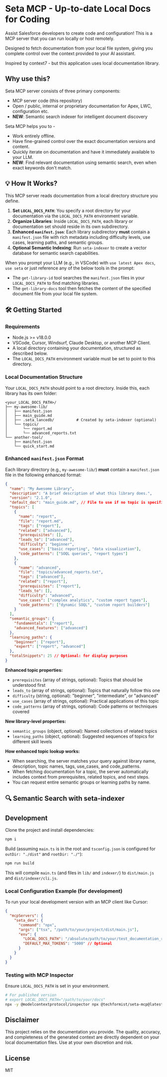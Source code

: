 # Seta MCP - Up-to-date Local Docs for Coding

Assist Salesforce developers to create code and configuration! This is a MCP server that you can run locally or host remotely.

Designed to fetch documentation from your local file system, giving you complete control over the context provided to your AI assistant.

Inspired by context7 - but this application uses local documentation library.

## Why use this?

Seta MCP server consists of three primary components:

- MCP server code (this repository)
- Open / public, internal or proprietary documentation for Apex, LWC, configuration etc.
- **NEW**: Semantic search indexer for intelligent document discovery

Seta MCP helps you to -

- Work entirely offline.
- Have fine-grained control over the exact documentation versions and content.
- Quickly iterate on documentation and have it immediately available to your LLM.
- **NEW**: Find relevant documentation using semantic search, even when exact keywords don't match.

## 💡 How It Works?

This MCP server reads documentation from a local directory structure you define.

1.  **Set `LOCAL_DOCS_PATH`**: You specify a root directory for your documentation via the `LOCAL_DOCS_PATH` environment variable.
2.  **Organize Libraries**: Inside `LOCAL_DOCS_PATH`, each library or documentation set should reside in its own subdirectory.
3.  **Enhanced `manifest.json`**: Each library subdirectory **must** contain a `manifest.json` file with rich metadata including difficulty levels, use cases, learning paths, and semantic groups.
4.  **Optional Semantic Indexing**: Run `seta-indexer` to create a vector database for semantic search capabilities.

When you prompt your LLM (e.g., in VSCode) with `use latest Apex docs`, `use seta` or just reference any of the below tools in the prompt:

- The `get-library-id` tool searches the `manifest.json` files in your `LOCAL_DOCS_PATH` to find matching libraries.
- The `get-library-docs` tool then fetches the content of the specified document file from your local file system.

## 🛠️ Getting Started

### Requirements

- Node.js >= v18.0.0
- VSCode, Cursor, Windsurf, Claude Desktop, or another MCP Client.
- A local directory containing your documentation, structured as described below.
- The `LOCAL_DOCS_PATH` environment variable must be set to point to this directory.

### Local Documentation Structure

Your `LOCAL_DOCS_PATH` should point to a root directory. Inside this, each library has its own folder:

```
<your_LOCAL_DOCS_PATH>/
├── my-awesome-lib/
│   ├── manifest.json
│   ├── main_guide.md
│   ├── .seta_lancedb/          # Created by seta-indexer (optional)
│   └── topics/
│       └── report.md
│       └── advanced_reports.txt
└── another-tool/
    ├── manifest.json
    └── quick_start.md
```

### Enhanced `manifest.json` Format

Each library directory (e.g., `my-awesome-lib/`) **must** contain a `manifest.json` file in the following enhanced format:

```json
{
  "name": "My Awesome Library",
  "description": "A brief description of what this library does.",
  "version": "2.1.0",
  "default_doc": "main_guide.md", // File to use if no topic is specified
  "topics": [
    {
      "name": "report",
      "file": "report.md",
      "tags": ["report"],
      "related": ["advanced"],
      "prerequisites": [],
      "leads_to": ["advanced"],
      "difficulty": "beginner",
      "use_cases": ["basic reporting", "data visualization"],
      "code_patterns": ["SOQL queries", "report types"]
    },
    {
      "name": "advanced",
      "file": "topics/advanced_reports.txt",
      "tags": ["advanced"],
      "related": ["report"],
      "prerequisites": ["report"],
      "leads_to": [],
      "difficulty": "advanced",
      "use_cases": ["complex analytics", "custom report types"],
      "code_patterns": ["dynamic SOQL", "custom report builders"]
    }
  ],
  "semantic_groups": {
    "fundamentals": ["report"],
    "advanced_features": ["advanced"]
  },
  "learning_paths": {
    "beginner": ["report"],
    "expert": ["report", "advanced"]
  },
  "totalSnippets": 25 // Optional: for display purposes
}
```

**Enhanced topic properties:**

- `prerequisites` (array of strings, optional): Topics that should be understood first
- `leads_to` (array of strings, optional): Topics that naturally follow this one
- `difficulty` (string, optional): "beginner", "intermediate", or "advanced"
- `use_cases` (array of strings, optional): Practical applications of this topic
- `code_patterns` (array of strings, optional): Code patterns or techniques covered

**New library-level properties:**

- `semantic_groups` (object, optional): Named collections of related topics
- `learning_paths` (object, optional): Suggested sequences of topics for different skill levels

**How enhanced topic lookup works:**

- When searching, the server matches your query against library name, description, topic names, tags, use_cases, and code_patterns.
- When fetching documentation for a topic, the server automatically includes context from prerequisites, related topics, and next steps.
- You can request entire semantic groups or learning paths by name.

## 🔍 Semantic Search with seta-indexer

## Development

Clone the project and install dependencies:

```bash
npm i
```

Build (assuming `main.ts` is in the root and `tsconfig.json` is configured for `outDir: "./dist"` and `rootDir: "./"`):

```bash
npm run build
```

This will compile `main.ts` (and files in `lib/` and `indexer/`) to `dist/main.js` and `dist/indexer/cli.js`.

### Local Configuration Example (for development)

To run your local development version with an MCP client like Cursor:

```json
{
  "mcpServers": {
    "seta_dev": {
      "command": "npx",
      "args": ["tsx", "/path/to/your/project/dist/main.js"],
      "env": {
        "LOCAL_DOCS_PATH": "/absolute/path/to/your/test_documentation_root", // Essential for testing
        "DEFAULT_MAX_TOKENS": "5000" // Optional
      }
    }
  }
}
```

### Testing with MCP Inspector

Ensure `LOCAL_DOCS_PATH` is set in your environment.

```bash
# For published version
# export LOCAL_DOCS_PATH="/path/to/your/docs"
npx -y @modelcontextprotocol/inspector npx @techformist/seta-mcp@latest
```

## Disclaimer

This project relies on the documentation you provide. The quality, accuracy, and completeness of the generated context are directly dependent on your local documentation files. Use at your own discretion and risk.

## License

MIT
